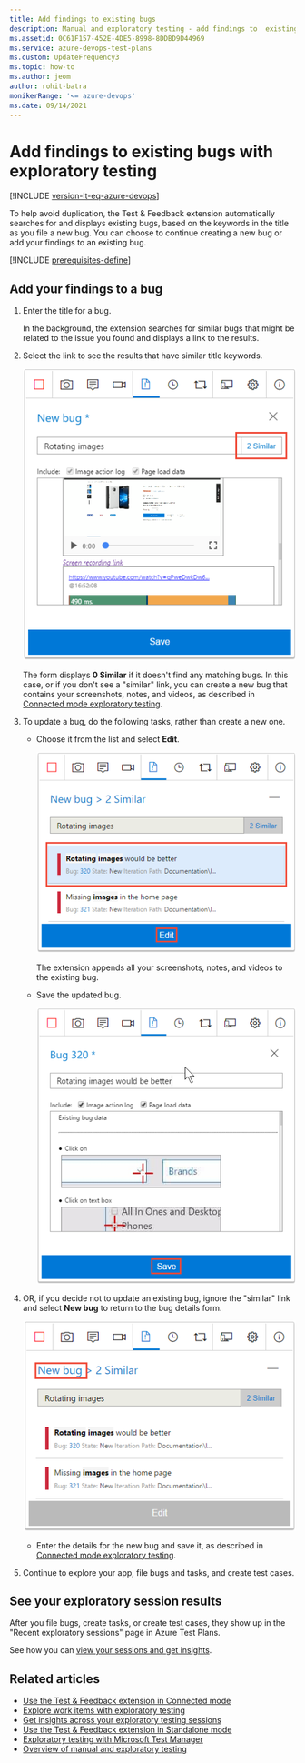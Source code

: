 ```yaml
---
title: Add findings to existing bugs
description: Manual and exploratory testing - add findings to  existing bugs when using the Test &amp; Feedback extension
ms.assetid: 0C61F157-452E-4DE5-8998-8DDBD9D44969
ms.service: azure-devops-test-plans
ms.custom: UpdateFrequency3
ms.topic: how-to
ms.author: jeom
author: rohit-batra
monikerRange: '<= azure-devops'
ms.date: 09/14/2021
---
```


# Add findings to existing bugs with exploratory testing

[!INCLUDE [version-lt-eq-azure-devops](../includes/version-lt-eq-azure-devops.md)] 
 
To help avoid duplication, the Test &amp; Feedback extension automatically 
searches for and displays existing bugs, based on the keywords in the title as you file a new bug. You can choose to continue creating a new bug or add your findings to an existing bug.

[!INCLUDE [prerequisites-define](includes/prerequisites-stakeholder.md)] 

## Add your findings to a bug

1. Enter the title for a bug. 
   
   In the background, the extension searches for similar bugs that might be related to the issue you found and displays a link to the results.

2. Select the link to see the results that have similar title keywords.

   ![Screenshot showing the link to view similar bugs.](media/add-to-bugs-exploratory-testing/add-to-existing-bugs-01.png)
 
   The form displays **0 Similar** if it doesn't find any matching bugs. In this case, or if you don't see a "similar" link, you can create a new bug that contains your screenshots, notes, and videos, as described in [Connected mode exploratory testing](connected-mode-exploratory-testing.md).
 
3. To update a bug, do the following tasks, rather than create a new one.

   - Choose it from the list and select **Edit**.
 
     ![Screenshot showing Editing a similar bug.](media/add-to-bugs-exploratory-testing/add-to-existing-bugs-02.png)

     The extension appends all your screenshots, notes, and videos to 
     the existing bug. 

   - Save the updated bug.

     ![Screenshot showing Saving the updated bug.](media/add-to-bugs-exploratory-testing/add-to-existing-bugs-03.png)

4. OR, if you decide not to update an existing bug, ignore the "similar" link and select  **New bug** to return to the bug details form.

     ![Screenshot showing Returning to the bug details form.](media/add-to-bugs-exploratory-testing/add-to-existing-bugs-04.png)

   - Enter the details for the new bug and save it, as described in [Connected mode exploratory testing](connected-mode-exploratory-testing.md).
   
5. Continue to explore your app, file bugs and tasks, and create test cases. 

## See your exploratory session results 

After you file bugs, create tasks, or create test cases, they show up in the "Recent exploratory sessions" page in Azure Test Plans.

See how you can [view your sessions and get insights](insights-exploratory-testing.md).

## Related articles

* [Use the Test &amp; Feedback extension in Connected mode](connected-mode-exploratory-testing.md)
* [Explore work items with exploratory testing](explore-workitems-exploratory-testing.md)
* [Get insights across your exploratory testing sessions](insights-exploratory-testing.md)
* [Use the Test &amp; Feedback extension in Standalone mode](standalone-mode-exploratory-testing.md)
* [Exploratory testing with Microsoft Test Manager](/previous-versions/azure/devops/test/mtm/exploratory-testing-using-microsoft-test-manager)
* [Overview of manual and exploratory testing](index.yml)
 